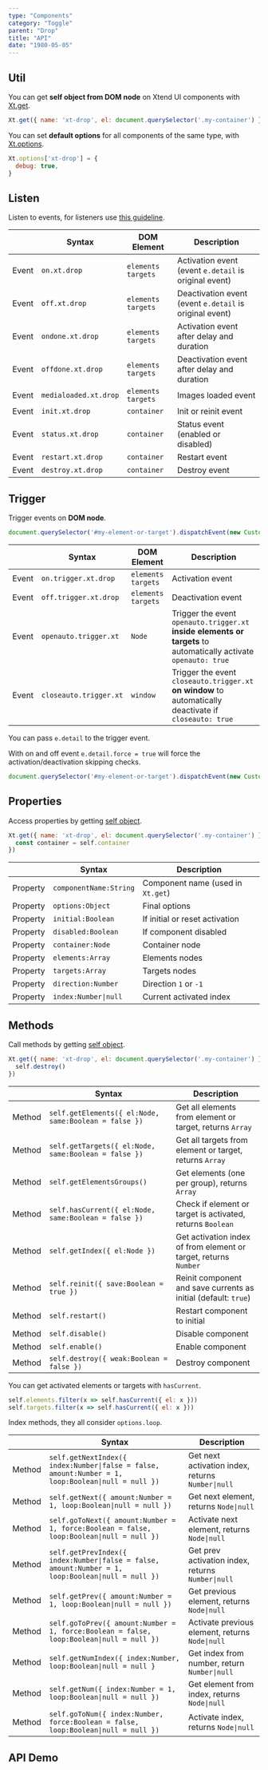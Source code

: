 ```yaml
---
type: "Components"
category: "Toggle"
parent: "Drop"
title: "API"
date: "1980-05-05"
---
```


## Util

You can get **self object from DOM node** on Xtend UI components with [Xt.get](/components/global/javascript#xt-get).

```js
Xt.get({ name: 'xt-drop', el: document.querySelector('.my-container') }).then(self => {})
```

You can set **default options** for all components of the same type, with [Xt.options](/components/global/javascript#xt-options).

```js
Xt.options['xt-drop'] = {
  debug: true,
}
```

## Listen

Listen to events, for listeners use [this guideline](/components/global/javascript#listeners).

<div class="xt-overflow-sub overflow-y-hidden overflow-x-scroll my-5 xt-my-auto w-full">

|                         | Syntax                                    | DOM Element                    | Description                   |
| ----------------------- | ----------------------------------------- | ----------------------------- | ----------------------------- |
| Event                   | `on.xt.drop`       | `elements` `targets` | Activation event (event `e.detail` is original event)             |
| Event                   | `off.xt.drop`      | `elements` `targets` | Deactivation event (event `e.detail` is original event)            |
| Event                   | `ondone.xt.drop`           | `elements` `targets` | Activation event after delay and duration             |
| Event                   | `offdone.xt.drop`           | `elements` `targets` | Deactivation event after delay and duration             |
| Event                   | `medialoaded.xt.drop`           | `elements` `targets` | Images loaded event            |
| Event                   | `init.xt.drop`           | `container` | Init or reinit event             |
| Event                   | `status.xt.drop`           | `container` | Status event (enabled or disabled)             |
| Event                   | `restart.xt.drop`           | `container` | Restart event             |
| Event                   | `destroy.xt.drop`           | `container` | Destroy event             |

</div>

## Trigger

Trigger events on **DOM node**.

```js
document.querySelector('#my-element-or-target').dispatchEvent(new CustomEvent('on.trigger.xt.drop'))
```

<div class="xt-overflow-sub overflow-y-hidden overflow-x-scroll my-5 xt-my-auto w-full">

|                         | Syntax                                    | DOM Element                    | Description                   |
| ----------------------- | ----------------------------------------- | ----------------------------- | ----------------------------- |
| Event                   | `on.trigger.xt.drop`       | `elements` `targets` | Activation event             |
| Event                   | `off.trigger.xt.drop`      | `elements` `targets` | Deactivation event            |
| Event                   | `openauto.trigger.xt`           | `Node` | Trigger the event `openauto.trigger.xt` **inside elements or targets** to automatically activate `openauto: true`             |
| Event                   | `closeauto.trigger.xt`           | `window` | Trigger the event `closeauto.trigger.xt` **on window** to automatically deactivate if `closeauto: true`             |

</div>

You can pass `e.detail` to the trigger event.

With on and off event `e.detail.force = true` will force the activation/deactivation skipping checks.

```js
document.querySelector('#my-element-or-target').dispatchEvent(new CustomEvent('on.trigger.xt.drop', { detail: { force: true } }))
```

## Properties

Access properties by getting [self object](/components/global/javascript#xt-get).

```js
Xt.get({ name: 'xt-drop', el: document.querySelector('.my-container') }).then(self => {
  const container = self.container
})
```

<div class="xt-overflow-sub overflow-y-hidden overflow-x-scroll my-5 xt-my-auto w-full">

|                         | Syntax                                   | Description                   |
| ----------------------- | ---------------------------------------- | ----------------------------- |
| Property                   | `componentName:String`       | Component name (used in `Xt.get`)             |
| Property                   | `options:Object`       | Final options             |
| Property                   | `initial:Boolean`       | If initial or reset activation            |
| Property                   | `disabled:Boolean`       | If component disabled            |
| Property                   | `container:Node`       | Container node             |
| Property                   | `elements:Array`       | Elements nodes             |
| Property                   | `targets:Array`       | Targets nodes            |
| Property                   | `direction:Number`       | Direction `1` or `-1`            |
| Property                   | `index:Number\|null`       | Current activated index            |

</div>

## Methods

Call methods by getting [self object](/components/global/javascript#xt-get).

```js
Xt.get({ name: 'xt-drop', el: document.querySelector('.my-container') }).then(self => {
  self.destroy()
})
```

<div class="xt-overflow-sub overflow-y-hidden overflow-x-scroll my-5 xt-my-auto w-full">

|                         | Syntax                                    | Description                   |
| ----------------------- | ----------------------------------------- | ----------------------------- |
| Method                  | `self.getElements({ el:Node, same:Boolean = false })`                          | Get all elements from element or target, returns `Array`             |
| Method                  | `self.getTargets({ el:Node, same:Boolean = false })`                          | Get all targets from element or target, returns `Array`             |
| Method                  | `self.getElementsGroups()`                          | Get elements (one per group), returns `Array`             |
| Method                  | `self.hasCurrent({ el:Node, same:Boolean = false })`                          | Check if element or target is activated, returns `Boolean`             |
| Method                  | `self.getIndex({ el:Node })`                          | Get activation index of from element or target, returns `Number`             |
| Method                  | `self.reinit({ save:Boolean = true })`       | Reinit component and save currents as initial (default: `true`)             |
| Method                  | `self.restart()`                          | Restart component to initial             |
| Method                  | `self.disable()`                          | Disable component             |
| Method                  | `self.enable()`                          | Enable component             |
| Method                  | `self.destroy({ weak:Boolean = false })`              | Destroy component            |

</div>

You can get activated elements or targets with `hasCurrent`.

```js
self.elements.filter(x => self.hasCurrent({ el: x }))
self.targets.filter(x => self.hasCurrent({ el: x }))
```

Index methods, they all consider `options.loop`.

<div class="xt-overflow-sub overflow-y-hidden overflow-x-scroll my-5 xt-my-auto w-full">

|                         | Syntax                                    | Description                   |
| ----------------------- | ----------------------------------------- | ----------------------------- |
| Method                  | `self.getNextIndex({ index:Number\|false = false, amount:Number = 1, loop:Boolean\|null = null })`                          | Get next activation index, returns `Number\|null`             |
| Method                  | `self.getNext({ amount:Number = 1, loop:Boolean\|null = null })`                          | Get next element, returns `Node\|null`             |
| Method                  | `self.goToNext({ amount:Number = 1, force:Boolean = false, loop:Boolean\|null = null })`                          | Activate next element, returns `Node\|null`             |
| Method                  | `self.getPrevIndex({ index:Number\|false = false, amount:Number = 1, loop:Boolean\|null = null })`                          | Get prev activation index, returns `Number\|null`             |
| Method                  | `self.getPrev({ amount:Number = 1, loop:Boolean\|null = null })`                          | Get previous element, returns `Node\|null`             |
| Method                  | `self.goToPrev({ amount:Number = 1, force:Boolean = false, loop:Boolean\|null = null })`                          | Activate previous element, returns `Node\|null`             |
| Method                  | `self.getNumIndex({ index:Number, loop:Boolean\|null = null }`                          | Get index from number, return `Number\|null`             |
| Method                  | `self.getNum({ index:Number = 1, loop:Boolean\|null = null })`                          | Get element from index, returns `Node\|null`             |
| Method                  | `self.goToNum({ index:Number, force:Boolean = false, loop:Boolean\|null = null })`                          | Activate index, returns `Node\|null`             |

</div>

## API Demo

<demo>
  <div class="docs_demo_item" data-iframe="demos/components/drop/api">
  </div>
</demo>
